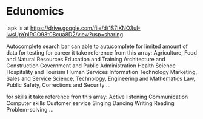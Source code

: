 # Edunomics
.apk is at 
https://drive.google.com/file/d/1S7lKNO3uI-iwsUpYplRGO93t0Bcua8D2/view?usp=sharing

Autocomplete search bar can able to autucomplete for limited amount of data for testing
for career it take reference from this array:
<string-array name="career_array">
        <item>Agriculture, Food and Natural Resources</item>
        <item>Education and Training</item>
        <item>Architecture and Construction</item>
        <item>Government and Public Administration</item>
        <item>Health Science</item>
        <item>Hospitality and Tourism</item>
        <item>Human Services</item>
        <item>Information Technology</item>
        <item>Marketing, Sales and Service</item>
        <item>Science, Technology, Engineering and Mathematics</item>
        <item>Law, Public Safety, Corrections and Security</item>
        ...
    </string-array>

for skills it take reference fron this array:
<string-array name="skills_array">
        <item>Active listening</item>
        <item>Communication</item>
        <item>Computer skills</item>
        <item>Customer service</item>
        <item>Singing</item>
        <item>Dancing</item>
        <item>Writing</item>
        <item>Reading</item>
        <item>Problem-solving</item>
        ...
    </string-array>

